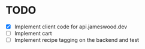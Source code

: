 #  TODO

- [x] Implement client code for api.jameswood.dev
- [ ] Implement cart
- [ ] Implement recipe tagging on the backend and test
